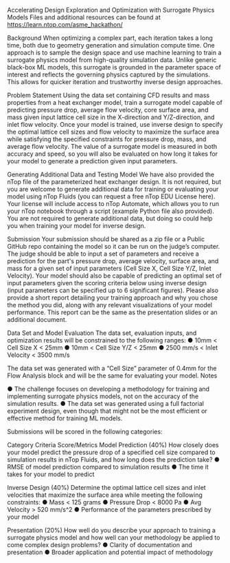 Accelerating Design Exploration and Optimization
with Surrogate Physics Models
Files and additional resources can be found at https://learn.ntop.com/asme_hackathon/

Background
When optimizing a complex part, each iteration takes a long time, both due to geometry
generation and simulation compute time. One approach is to sample the design space and use
machine learning to train a surrogate physics model from high-quality simulation data. Unlike
generic black-box ML models, this surrogate is grounded in the parameter space of interest and
reflects the governing physics captured by the simulations. This allows for quicker iteration and
trustworthy inverse design approaches.

Problem Statement
Using the data set containing CFD results and mass properties from a heat exchanger model,
train a surrogate model capable of predicting pressure drop, average flow velocity, core surface
area, and mass given input lattice cell size in the X-direction and Y/Z-direction, and inlet flow
velocity. Once your model is trained, use inverse design to specify the optimal lattice cell sizes
and flow velocity to maximize the surface area while satisfying the specified constraints for
pressure drop, mass, and average flow velocity. The value of a surrogate model is measured in
both accuracy and speed, so you will also be evaluated on how long it takes for your model to
generate a prediction given input parameters.

Generating Additional Data and Testing Model
We have also provided the nTop file of the parameterized heat exchanger design. It is not
required, but you are welcome to generate additional data for training or evaluating your model
using nTop Fluids (you can request a free nTop EDU License here). Your license will include
access to nTop Automate, which allows you to run your nTop notebook through a script
(example Python file also provided). You are not required to generate additional data, but doing
so could help you when training your model for inverse design.

Submission
Your submission should be shared as a zip file or a Public GitHub repo containing the model so
it can be run on the judge’s computer. The judge should be able to input a set of parameters and
receive a prediction for the part's pressure drop, average velocity, surface area, and mass for a
given set of input parameters (Cell Size X, Cell Size Y/Z, Inlet Velocity). Your model should also
be capable of predicting an optimal set of input parameters given the scoring criteria below
using inverse design (input parameters can be specified up to 6 significant figures).
Please also provide a short report detailing your training approach and why you chose the
method you did, along with any relevant visualizations of your model performance. This report
can be the same as the presentation slides or an additional document.

Data Set and Model Evaluation
The data set, evaluation inputs, and optimization results will be constrained to the following
ranges:
● 10mm < Cell Size X < 25mm
● 10mm < Cell Size Y/Z < 25mm
● 2500 mm/s < Inlet Velocity < 3500 mm/s

The data set was generated with a “Cell Size” parameter of 0.4mm for the Flow Analysis block
and will be the same for evaluating your model.
Notes

● The challenge focuses on developing a methodology for training and implementing
surrogate physics models, not on the accuracy of the simulation results.
● The data set was generated using a full factorial experiment design, even though that
might not be the most efficient or effective method for training ML models.

Submissions will be scored in the following categories:

Category Criteria Score/Metrics
Model Prediction
(40%)
How closely does your model predict the
pressure drop of a specified cell size
compared to simulation results in nTop
Fluids, and how long does the prediction
take?
● RMSE of model
prediction compared to
simulation results
● The time it takes for
your model to predict

Inverse Design
(40%)
Determine the optimal lattice cell sizes and
inlet velocities that maximize the surface
area while meeting the following constraints:
● Mass < 125 grams
● Pressure Drop < 8000 Pa
● Avg Velocity > 520 mm/s^2
● Performance of the
parameters prescribed
by your model

Presentation (20%) How well do you describe your approach to
training a surrogate physics model and how
well can your methodology be applied to
come complex design problems?
● Clarity of
documentation and
presentation
● Broader application
and potential impact of
methodology
